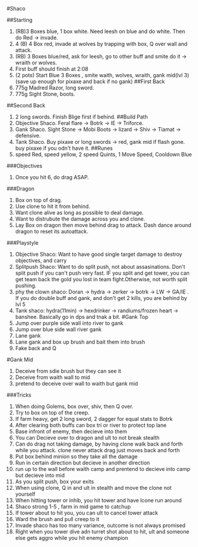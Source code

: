 #Shaco

##Starting
1. (RB)3 Boxes blue, 1 box white. Need leesh on blue and do white. Then do Red -> invade.
2. 4 (B) 4 Box red, invade at wolves by trapping with box, Q over wall and attack.
3. (RB) 3 Boxes blue/red, ask for leesh, go to other buff and smite do it -> wraith or wolves.
4. First buff should finish at 2:08
5. (2 pots) Start Blue 3 Boxes , smite waith, wolves, wraith, gank mid(lvl 3) (save up enough for pixaxe and back if no gank)
##First Back
1. 775g Madred Razor, long sword.
2. 775g Sight Stone, boots.

##Second Back
1. 2 long swords. Finish Blige first if behind.
##Build Path
1. Objective Shaco. Feral flare -> Botrk -> IE -> Triforce.
2. Gank Shaco. Sight Stone -> Mobi Boots -> lizard -> Shiv -> Tiamat -> defensive.
3. Tank Shaco. Buy pixaxe or long swords -> red, gank mid if flash gone. buy pixaxe if you odn't have it.
##Runes
1. speed Red, speed yellow, 2 speed Quints, 1 Move Speed, Cooldown Blue

###Objectives
1. Once you hit 6, do drag ASAP.

###Dragon
1. Box on top of drag.
2. Use clone to hit it from behind.
3. Want clone alive as long as possible to deal damage.
4. Want to distrubute the damage across you and clone.
5. Lay Box on dragon then move behind drag to attack. Dash dance around dragon to reset its autoattack.

###Playstyle
1. Objective Shaco: Want to have good single target damage to destroy objectives, and carry
2. Splitpush Shaco: Want to do split push, not about assasinations. Don't split push if you can't push very fast. IF you split and get tower, you can get team back the gold you lost in team fight.Otherwise, not worth split pushing.
3. phy the clown shaco: Doran -> hydra -> zerker -> botrk -> LW -> GA/IE . If you do double buff and gank, and don't get 2 kills, you are behind by lvl 5
4. Tank shaco: hydra(11min) -> hexdrinker -> randiums/frozen heart -> banshee. Basically go in dps and tnak a bit.
#Gank Top
1. Jump over purple side wall into river to gank
2. Jump over blue side wall river gank
3. Lane gank
4. Lane gank and box up brush and bait them into brush
5. Fake back and Q

#Gank Mid
1. Deceive from sdie brush but they can see it
2. Deceive from waith wall to mid
3. pretend to deceive over wall to waith but gank mid

###Tricks
1. When doing Golems, box over, shiv, then Q over.
2. Try to box on top of the creep.
3. If farm heavy, get 2 long sword, 2 dagger for equal stats to Botrk
4. After clearing both buffs can box tri or river to protect top lane
5. Base infront of enemy, then decieve into them  
6. You can Decieve over to dragon and ult to not break stealth
7. Can do drag not taking damage, by having clone walk back and forth while you attack. clone never attack drag just moves back and forth
8. Put box behind minion so they take all the damage
9. Run in certain direction but decieve in another direction
10. run up to the wall before waith camp and prentend to decieve into camp but decieve into mid
11. As you split push, box your exits 
12. When using clone, Q in and ult in stealth and move the clone not yourself
13. When hitting tower or inhib, you hit tower and have lcone run around
14. Shaco strong 1-5 , farm in mid game to catchup
15. If tower about to hit you, you can ult to cancel tower attack
16. Ward the brush and pull creep to it
17. Invade shaco has too many variance, outcome is not always promised
18. Right when you tower dive adn turret shot about to hit, ult and someone else gets aggro while you hit enemy champion